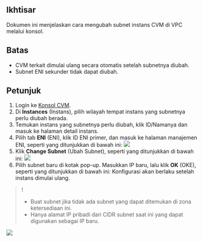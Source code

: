 ## Ikhtisar
Dokumen ini menjelaskan cara mengubah subnet instans CVM di VPC melalui konsol.

## Batas

- CVM terkait dimulai ulang secara otomatis setelah subnetnya diubah.
- Subnet ENI sekunder tidak dapat diubah.

## Petunjuk

1. Login ke [Konsol CVM](https://console.cloud.tencent.com/cvm/index).
2. Di **Instances** (Instans), pilih wilayah tempat instans yang subnetnya perlu diubah berada.
3. Temukan instans yang subnetnya perlu diubah, klik ID/Namanya dan masuk ke halaman detail instans.
4. Pilih tab **ENI** (ENI), klik ID ENI primer, 
dan masuk ke halaman manajemen ENI, seperti yang ditunjukkan di bawah ini:
![](https://main.qcloudimg.com/raw/feeec3ecd76a2f5710d1b775b9f7f1d9.png)
5. Klik **Change Subnet** (Ubah Subnet), seperti yang ditunjukkan di bawah ini:
![](https://main.qcloudimg.com/raw/713d6383b128a66ae25f5342a7387631.jpg)
6. Pilih subnet baru di kotak pop-up. Masukkan IP baru, lalu klik **OK** (OKE), seperti yang ditunjukkan di bawah ini:
Konfigurasi akan berlaku setelah instans dimulai ulang.
>! 
> - Buat subnet jika tidak ada subnet yang dapat ditemukan di zona ketersediaan ini.
> - Hanya alamat IP pribadi dari CIDR subnet saat ini yang dapat digunakan sebagai IP baru.
>
![](https://main.qcloudimg.com/raw/58c3534b2d6c9da255c5a32bbde8a4c1.png)
